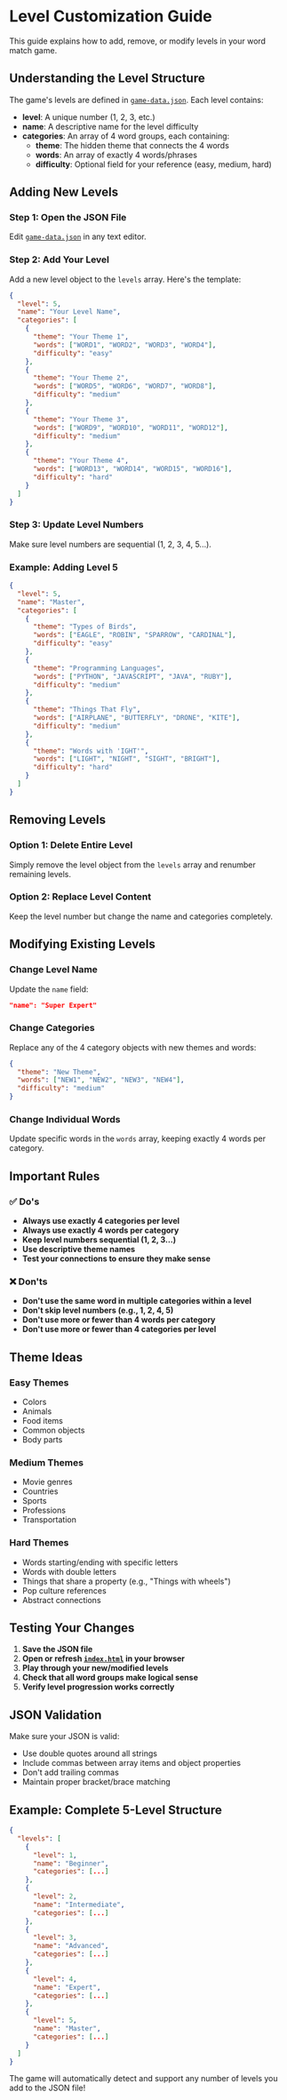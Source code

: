 # Level Customization Guide

This guide explains how to add, remove, or modify levels in your word match game.

## Understanding the Level Structure

The game's levels are defined in [`game-data.json`](game-data.json). Each level contains:

- **level**: A unique number (1, 2, 3, etc.)
- **name**: A descriptive name for the level difficulty
- **categories**: An array of 4 word groups, each containing:
  - **theme**: The hidden theme that connects the 4 words
  - **words**: An array of exactly 4 words/phrases
  - **difficulty**: Optional field for your reference (easy, medium, hard)

## Adding New Levels

### Step 1: Open the JSON File
Edit [`game-data.json`](game-data.json) in any text editor.

### Step 2: Add Your Level
Add a new level object to the `levels` array. Here's the template:

```json
{
  "level": 5,
  "name": "Your Level Name",
  "categories": [
    {
      "theme": "Your Theme 1",
      "words": ["WORD1", "WORD2", "WORD3", "WORD4"],
      "difficulty": "easy"
    },
    {
      "theme": "Your Theme 2", 
      "words": ["WORD5", "WORD6", "WORD7", "WORD8"],
      "difficulty": "medium"
    },
    {
      "theme": "Your Theme 3",
      "words": ["WORD9", "WORD10", "WORD11", "WORD12"],
      "difficulty": "medium"
    },
    {
      "theme": "Your Theme 4",
      "words": ["WORD13", "WORD14", "WORD15", "WORD16"],
      "difficulty": "hard"
    }
  ]
}
```

### Step 3: Update Level Numbers
Make sure level numbers are sequential (1, 2, 3, 4, 5...).

### Example: Adding Level 5
```json
{
  "level": 5,
  "name": "Master",
  "categories": [
    {
      "theme": "Types of Birds",
      "words": ["EAGLE", "ROBIN", "SPARROW", "CARDINAL"],
      "difficulty": "easy"
    },
    {
      "theme": "Programming Languages",
      "words": ["PYTHON", "JAVASCRIPT", "JAVA", "RUBY"],
      "difficulty": "medium"
    },
    {
      "theme": "Things That Fly",
      "words": ["AIRPLANE", "BUTTERFLY", "DRONE", "KITE"],
      "difficulty": "medium"
    },
    {
      "theme": "Words with 'IGHT'",
      "words": ["LIGHT", "NIGHT", "SIGHT", "BRIGHT"],
      "difficulty": "hard"
    }
  ]
}
```

## Removing Levels

### Option 1: Delete Entire Level
Simply remove the level object from the `levels` array and renumber remaining levels.

### Option 2: Replace Level Content
Keep the level number but change the name and categories completely.

## Modifying Existing Levels

### Change Level Name
Update the `name` field:
```json
"name": "Super Expert"
```

### Change Categories
Replace any of the 4 category objects with new themes and words:
```json
{
  "theme": "New Theme",
  "words": ["NEW1", "NEW2", "NEW3", "NEW4"],
  "difficulty": "medium"
}
```

### Change Individual Words
Update specific words in the `words` array, keeping exactly 4 words per category.

## Important Rules

### ✅ Do's
- **Always use exactly 4 categories per level**
- **Always use exactly 4 words per category**
- **Keep level numbers sequential (1, 2, 3...)**
- **Use descriptive theme names**
- **Test your connections to ensure they make sense**

### ❌ Don'ts
- **Don't use the same word in multiple categories within a level**
- **Don't skip level numbers (e.g., 1, 2, 4, 5)**
- **Don't use more or fewer than 4 words per category**
- **Don't use more or fewer than 4 categories per level**

## Theme Ideas

### Easy Themes
- Colors
- Animals
- Food items
- Common objects
- Body parts

### Medium Themes
- Movie genres
- Countries
- Sports
- Professions
- Transportation

### Hard Themes
- Words starting/ending with specific letters
- Words with double letters
- Things that share a property (e.g., "Things with wheels")
- Pop culture references
- Abstract connections

## Testing Your Changes

1. **Save the JSON file**
2. **Open or refresh [`index.html`](index.html) in your browser**
3. **Play through your new/modified levels**
4. **Check that all word groups make logical sense**
5. **Verify level progression works correctly**

## JSON Validation

Make sure your JSON is valid:
- Use double quotes around all strings
- Include commas between array items and object properties
- Don't add trailing commas
- Maintain proper bracket/brace matching

## Example: Complete 5-Level Structure

```json
{
  "levels": [
    {
      "level": 1,
      "name": "Beginner",
      "categories": [...]
    },
    {
      "level": 2, 
      "name": "Intermediate",
      "categories": [...]
    },
    {
      "level": 3,
      "name": "Advanced", 
      "categories": [...]
    },
    {
      "level": 4,
      "name": "Expert",
      "categories": [...]
    },
    {
      "level": 5,
      "name": "Master",
      "categories": [...]
    }
  ]
}
```

The game will automatically detect and support any number of levels you add to the JSON file!